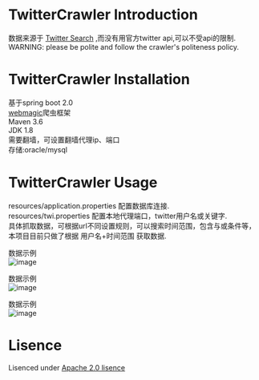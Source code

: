 # TwitterCrawler Introduction
数据来源于 [Twitter Search](https://twitter.com/search-home) ,而没有用官方twitter api,可以不受api的限制.   
WARNING: please be polite and follow the crawler's politeness policy.

# TwitterCrawler Installation
基于spring boot 2.0  
[webmagic](http://webmagic.io/)爬虫框架  
Maven 3.6  
JDK 1.8  
需要翻墙，可设置翻墙代理ip、端口  
存储:oracle/mysql  

# TwitterCrawler Usage
resources/application.properties 配置数据库连接.  
resources/twi.properties 配置本地代理端口，twitter用户名或关键字.  
具体抓取数据，可根据url不同设置规则，可以搜索时间范围，包含与或条件等，本项目目前只做了根据 用户名+时间范围 获取数据.  


数据示例  
![image](https://github.com/casolxia/TwitterCrawler/blob/master/images/sample2.png)

数据示例  
![image](https://github.com/casolxia/TwitterCrawler/blob/master/images/sample1.png)

数据示例    
![image](https://github.com/casolxia/TwitterCrawler/blob/master/images/sample.png)



# Lisence
Lisenced under [Apache 2.0 lisence](http://opensource.org/licenses/Apache-2.0)


